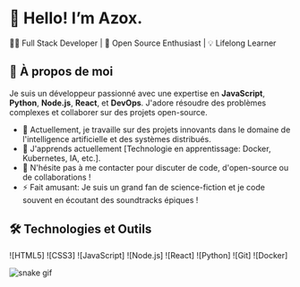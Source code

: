 # 👋 Hello! I’m Azox.

👨‍💻 Full Stack Developer | 🚀 Open Source Enthusiast | 💡 Lifelong Learner

## 🌟 À propos de moi

Je suis un développeur passionné avec une expertise en **JavaScript**, **Python**, **Node.js**, **React**, et **DevOps**. J'adore résoudre des problèmes complexes et collaborer sur des projets open-source.

- 🔭 Actuellement, je travaille sur des projets innovants dans le domaine de l'intelligence artificielle et des systèmes distribués.
- 🌱 J'apprends actuellement [Technologie en apprentissage: Docker, Kubernetes, IA, etc.].
- 💬 N'hésite pas à me contacter pour discuter de code, d'open-source ou de collaborations !
- ⚡ Fait amusant: Je suis un grand fan de science-fiction et je code souvent en écoutant des soundtracks épiques !

## 🛠️ Technologies et Outils

![HTML5]
![CSS3]
![JavaScript]
![Node.js]
![React]
![Python]
![Git]
![Docker]

![snake gif](https://github.com/Azox95/Azox95/blob/output/github-contribution-grid-snake.gif)
